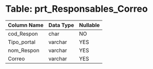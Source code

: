 # Table: prt_Responsables_Correo

| Column Name | Data Type | Nullable |
|-------------|-----------|----------|
| cod_Respon | char | NO |
| Tipo_portal | varchar | YES |
| nom_Respon | varchar | YES |
| Correo | varchar | YES |
